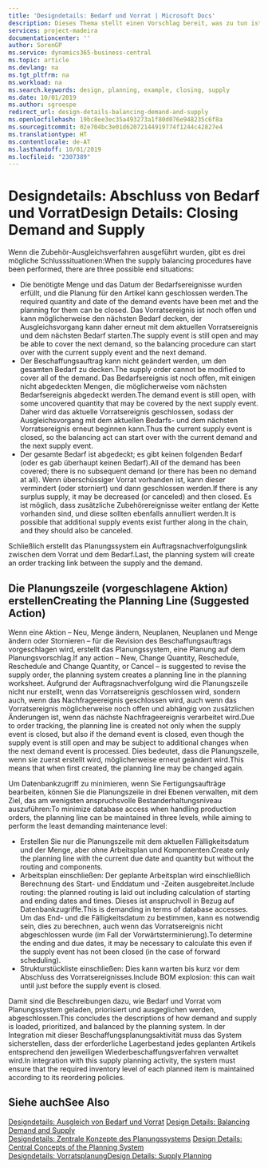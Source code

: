 ```yaml
---
title: 'Designdetails: Bedarf und Vorrat | Microsoft Docs'
description: Dieses Thema stellt einen Vorschlag bereit, was zu tun ist, nachdem Sie das Zubehör-Ausgleichsverfahren ausgeführt haben.
services: project-madeira
documentationcenter: ''
author: SorenGP
ms.service: dynamics365-business-central
ms.topic: article
ms.devlang: na
ms.tgt_pltfrm: na
ms.workload: na
ms.search.keywords: design, planning, example, closing, supply
ms.date: 10/01/2019
ms.author: sgroespe
redirect_url: design-details-balancing-demand-and-supply
ms.openlocfilehash: 19bc8ee3ec35a493273a1f80d076e948235c6f8a
ms.sourcegitcommit: 02e704bc3e01d62072144919774f1244c42827e4
ms.translationtype: HT
ms.contentlocale: de-AT
ms.lasthandoff: 10/01/2019
ms.locfileid: "2307389"
---
```

# <a name="design-details-closing-demand-and-supply"></a><span data-ttu-id="df9e9-103">Designdetails: Abschluss von Bedarf und Vorrat</span><span class="sxs-lookup"><span data-stu-id="df9e9-103">Design Details: Closing Demand and Supply</span></span>
<span data-ttu-id="df9e9-104">Wenn die Zubehör-Ausgleichsverfahren ausgeführt wurden, gibt es drei mögliche Schlusssituationen:</span><span class="sxs-lookup"><span data-stu-id="df9e9-104">When the supply balancing procedures have been performed, there are three possible end situations:</span></span>  

* <span data-ttu-id="df9e9-105">Die benötigte Menge und das Datum der Bedarfsereignisse wurden erfüllt, und die Planung für den Artikel kann geschlossen werden.</span><span class="sxs-lookup"><span data-stu-id="df9e9-105">The required quantity and date of the demand events have been met and the planning for them can be closed.</span></span> <span data-ttu-id="df9e9-106">Das Vorratsereignis ist noch offen und kann möglicherweise den nächsten Bedarf decken, der Ausgleichsvorgang kann daher erneut mit dem aktuellen Vorratsereignis und dem nächsten Bedarf starten.</span><span class="sxs-lookup"><span data-stu-id="df9e9-106">The supply event is still open and may be able to cover the next demand, so the balancing procedure can start over with the current supply event and the next demand.</span></span>  
* <span data-ttu-id="df9e9-107">Der Beschaffungsauftrag kann nicht geändert werden, um den gesamten Bedarf zu decken.</span><span class="sxs-lookup"><span data-stu-id="df9e9-107">The supply order cannot be modified to cover all of the demand.</span></span> <span data-ttu-id="df9e9-108">Das Bedarfsereignis ist noch offen, mit einigen nicht abgedeckten Mengen, die möglicherweise vom nächsten Bedarfsereignis abgedeckt werden.</span><span class="sxs-lookup"><span data-stu-id="df9e9-108">The demand event is still open, with some uncovered quantity that may be covered by the next supply event.</span></span> <span data-ttu-id="df9e9-109">Daher wird das aktuelle Vorratsereignis geschlossen, sodass der Ausgleichsvorgang mit dem aktuellen Bedarfs- und dem nächsten Vorratsereignis erneut beginnen kann.</span><span class="sxs-lookup"><span data-stu-id="df9e9-109">Thus the current supply event is closed, so the balancing act can start over with the current demand and the next supply event.</span></span>  
* <span data-ttu-id="df9e9-110">Der gesamte Bedarf ist abgedeckt; es gibt keinen folgenden Bedarf (oder es gab überhaupt keinen Bedarf).</span><span class="sxs-lookup"><span data-stu-id="df9e9-110">All of the demand has been covered; there is no subsequent demand (or there has been no demand at all).</span></span> <span data-ttu-id="df9e9-111">Wenn überschüssiger Vorrat vorhanden ist, kann dieser vermindert (oder storniert) und dann geschlossen werden.</span><span class="sxs-lookup"><span data-stu-id="df9e9-111">If there is any surplus supply, it may be decreased (or canceled) and then closed.</span></span> <span data-ttu-id="df9e9-112">Es ist möglich, dass zusätzliche Zubehörereignisse weiter entlang der Kette vorhanden sind, und diese sollten ebenfalls annulliert werden.</span><span class="sxs-lookup"><span data-stu-id="df9e9-112">It is possible that additional supply events exist further along in the chain, and they should also be canceled.</span></span>  

<span data-ttu-id="df9e9-113">Schließlich erstellt das Planungssystem ein Auftragsnachverfolgungslink zwischen dem Vorrat und dem Bedarf.</span><span class="sxs-lookup"><span data-stu-id="df9e9-113">Last, the planning system will create an order tracking link between the supply and the demand.</span></span>  

## <a name="creating-the-planning-line-suggested-action"></a><span data-ttu-id="df9e9-114">Die Planungszeile (vorgeschlagene Aktion) erstellen</span><span class="sxs-lookup"><span data-stu-id="df9e9-114">Creating the Planning Line (Suggested Action)</span></span>  
<span data-ttu-id="df9e9-115">Wenn eine Aktion – Neu, Menge ändern, Neuplanen, Neuplanen und Menge ändern oder Stornieren – für die Revision des Beschaffungsauftrags vorgeschlagen wird, erstellt das Planungssystem, eine Planung auf dem Planungsvorschlag.</span><span class="sxs-lookup"><span data-stu-id="df9e9-115">If any action – New, Change Quantity, Reschedule, Reschedule and Change Quantity, or Cancel – is suggested to revise the supply order, the planning system creates a planning line in the planning worksheet.</span></span> <span data-ttu-id="df9e9-116">Aufgrund der Auftragsnachverfolgung wird die Planungszeile nicht nur erstellt, wenn das Vorratsereignis geschlossen wird, sondern auch, wenn das Nachfrageereignis geschlossen wird, auch wenn das Vorratsereignis möglicherweise noch offen und abhängig von zusätzlichen Änderungen ist, wenn das nächste Nachfrageereignis verarbeitet wird.</span><span class="sxs-lookup"><span data-stu-id="df9e9-116">Due to order tracking, the planning line is created not only when the supply event is closed, but also if the demand event is closed, even though the supply event is still open and may be subject to additional changes when the next demand event is processed.</span></span> <span data-ttu-id="df9e9-117">Dies bedeutet, dass die Planungszeile, wenn sie zuerst erstellt wird, möglicherweise erneut geändert wird.</span><span class="sxs-lookup"><span data-stu-id="df9e9-117">This means that when first created, the planning line may be changed again.</span></span>  

<span data-ttu-id="df9e9-118">Um Datenbankzugriff zu minimieren, wenn Sie Fertigungsaufträge bearbeiten, können Sie die Planungszeile in drei Ebenen verwalten, mit dem Ziel, das am wenigsten anspruchsvolle Bestanderhaltungsniveau auszuführen:</span><span class="sxs-lookup"><span data-stu-id="df9e9-118">To minimize database access when handling production orders, the planning line can be maintained in three levels, while aiming to perform the least demanding maintenance level:</span></span>  

* <span data-ttu-id="df9e9-119">Erstellen Sie nur die Planungszeile mit dem aktuellen Fälligkeitsdatum und der Menge, aber ohne Arbeitsplan und Komponenten.</span><span class="sxs-lookup"><span data-stu-id="df9e9-119">Create only the planning line with the current due date and quantity but without the routing and components.</span></span>  
* <span data-ttu-id="df9e9-120">Arbeitsplan einschließen: Der geplante Arbeitsplan wird einschließlich Berechnung des Start- und Enddatum und -Zeiten ausgebreitet.</span><span class="sxs-lookup"><span data-stu-id="df9e9-120">Include routing: the planned routing is laid out including calculation of starting and ending dates and times.</span></span> <span data-ttu-id="df9e9-121">Dieses ist anspruchvoll in Bezug auf Datenbankzugriffe.</span><span class="sxs-lookup"><span data-stu-id="df9e9-121">This is demanding in terms of database accesses.</span></span> <span data-ttu-id="df9e9-122">Um das End- und die Fälligkeitsdatum zu bestimmen, kann es notwendig sein, dies zu berechnen, auch wenn das Vorratsereignis nicht abgeschlossen wurde (im Fall der Vorwärtsterminierung).</span><span class="sxs-lookup"><span data-stu-id="df9e9-122">To determine the ending and due dates, it may be necessary to calculate this even if the supply event has not been closed (in the case of forward scheduling).</span></span>  
* <span data-ttu-id="df9e9-123">Strukturstückliste einschließen: Dies kann warten bis kurz vor dem Abschluss des Vorratsereignisses.</span><span class="sxs-lookup"><span data-stu-id="df9e9-123">Include BOM explosion: this can wait until just before the supply event is closed.</span></span>  

<span data-ttu-id="df9e9-124">Damit sind die Beschreibungen dazu, wie Bedarf und Vorrat vom Planungssystem geladen, priorisiert und ausgeglichen werden, abgeschlossen.</span><span class="sxs-lookup"><span data-stu-id="df9e9-124">This concludes the descriptions of how demand and supply is loaded, prioritized, and balanced by the planning system.</span></span> <span data-ttu-id="df9e9-125">In der Integration mit dieser Beschaffungsplanungsaktivität muss das System sicherstellen, dass der erforderliche Lagerbestand jedes geplanten Artikels entsprechend den jeweiligen Wiederbeschaffungsverfahren verwaltet wird.</span><span class="sxs-lookup"><span data-stu-id="df9e9-125">In integration with this supply planning activity, the system must ensure that the required inventory level of each planned item is maintained according to its reordering policies.</span></span>  

## <a name="see-also"></a><span data-ttu-id="df9e9-126">Siehe auch</span><span class="sxs-lookup"><span data-stu-id="df9e9-126">See Also</span></span>  
<span data-ttu-id="df9e9-127">[Designdetails: Ausgleich von Bedarf und Vorrat](design-details-balancing-demand-and-supply.md) </span><span class="sxs-lookup"><span data-stu-id="df9e9-127">[Design Details: Balancing Demand and Supply](design-details-balancing-demand-and-supply.md) </span></span>  
<span data-ttu-id="df9e9-128">[Designdetails: Zentrale Konzepte des Planungssystems](design-details-central-concepts-of-the-planning-system.md) </span><span class="sxs-lookup"><span data-stu-id="df9e9-128">[Design Details: Central Concepts of the Planning System](design-details-central-concepts-of-the-planning-system.md) </span></span>  
[<span data-ttu-id="df9e9-129">Designdetails: Vorratsplanung</span><span class="sxs-lookup"><span data-stu-id="df9e9-129">Design Details: Supply Planning</span></span>](design-details-supply-planning.md)
